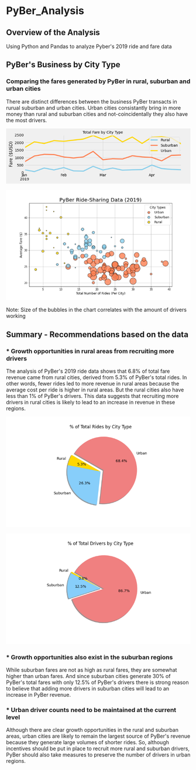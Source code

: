# PyBer_Analysis
## Overview of the Analysis
Using Python and Pandas to analyze Pyber's 2019 ride and fare data


## PyBer's Business by City Type
### Comparing the fares generated by PyBer in rural, suburban and urban cities
There are distinct differences between the business PyBer transacts in rurual suburban and urban cities. Urban cities consistantly bring in more money than rural and suburban cities and not-coincidentally they also have the most drivers.

![Total Fare by City Type](Analysis/PyBer_fare_summary.png) 

![Average Fare by City Type](Analysis/Fig1.png) 

Note: Size of the bubbles in the chart correlates with the amount of drivers working


## Summary - Recommendations based on the data
### * Growth opportunities in rural areas from recruiting more drivers
The analysis of PyBer's 2019 ride data shows that 6.8% of total fare revenue came from rural cities, derived from 5.3% of PyBer's total rides. In other words, fewer rides led to more revenue in rural areas because the average cost per ride is higher in rural areas. But the rural cities also have less than 1% of PyBer's drivers. This data suggests that recruiting more drivers in rural cities is likely to lead to an increase in revenue in these regions.

![% of Total Rides by City Type](Analysis/Fig6.png)

![% Drivers by City Type](Analysis/Fig7.png)

### * Growth opportunities also exist in the suburban regions
While suburban fares are not as high as rural fares, they are somewhat higher than urban fares. And since suburban cities generate 30% of PyBer's total fares with only 12.5% of PyBer's drivers there is strong reason to believe that adding more drivers in suburban cities will lead to an increase in PyBer revenue.


### * Urban driver counts need to be maintained at the current level 
Although there are clear growth opportunities in the rural and suburban areas, urban cities are likely to remain the largest source of PyBer's revenue because they generate large volumes of shorter rides. So, although incentives should be put in place to recruit more rural and suburban drivers, PyBer should also take measures to preserve the number of drivers in urban regions.

